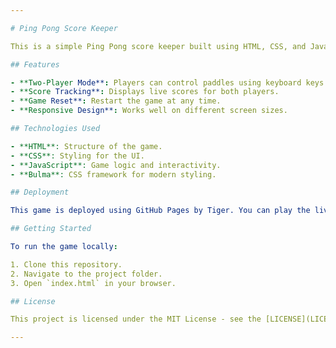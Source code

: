 ```yaml
---

# Ping Pong Score Keeper

This is a simple Ping Pong score keeper built using HTML, CSS, and JavaScript. The game features a responsive design and utilizes the Bulma CSS library for styling.

## Features

- **Two-Player Mode**: Players can control paddles using keyboard keys.
- **Score Tracking**: Displays live scores for both players.
- **Game Reset**: Restart the game at any time.
- **Responsive Design**: Works well on different screen sizes.

## Technologies Used

- **HTML**: Structure of the game.
- **CSS**: Styling for the UI.
- **JavaScript**: Game logic and interactivity.
- **Bulma**: CSS framework for modern styling.

## Deployment

This game is deployed using GitHub Pages by Tiger. You can play the live version at: [Ping Pong Game](https://surajprojects.github.io/ping-pong-frontend/)

## Getting Started

To run the game locally:

1. Clone this repository.
2. Navigate to the project folder.
3. Open `index.html` in your browser.

## License

This project is licensed under the MIT License - see the [LICENSE](LICENSE) file for details.

---
```

